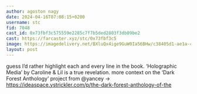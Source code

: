 ```yaml
---
author: agoston nagy
date: 2024-04-16T07:08:15+0200
username: stc
fid: 7048
cast_id: 0x73fbf3c575559e2285c7f7b5ded2803f3db09be2
cast: https://farcaster.xyz/stc/0x73fbf3c5
image: https://imagedelivery.net/BXluQx4ige9GuW0Ia56BHw/c38405d1-ae1a-449c-a31c-52d2052b4b00/original
layout: post
---
```


guess I’d rather highlight each and every line in the book. ‘Holographic Media’ by Caroline & Lil is a true revelation. more context on the ‘Dark Forest Anthology’ project from @yancey → https://ideaspace.ystrickler.com/p/the-dark-forest-anthology-of-the

<img src='https://imagedelivery.net/BXluQx4ige9GuW0Ia56BHw/c38405d1-ae1a-449c-a31c-52d2052b4b00/original' alt='' referrerpolicy='no-referrer'/>
